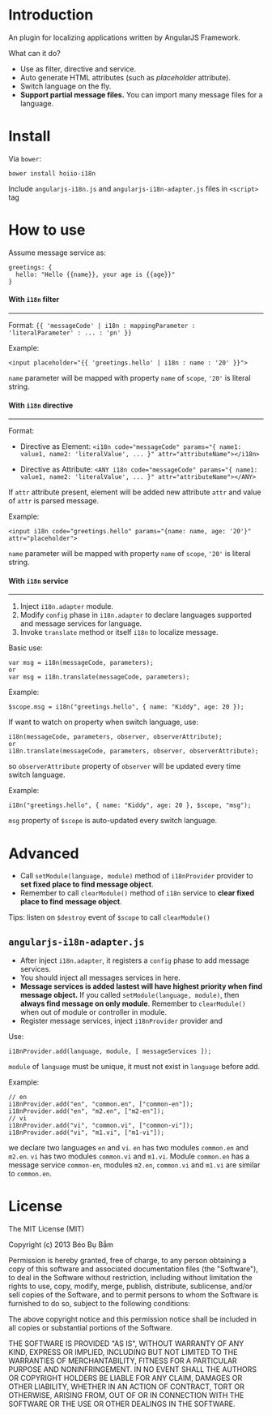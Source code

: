 Introduction
==============
An plugin for localizing applications written by AngularJS Framework.

What can it do?
* Use as filter, directive and service.
* Auto generate HTML attributes (such as *placeholder* attribute).
* Switch language on the fly.
* **Support partial message files.** You can import many message files for a language.

Install
===
Via `bower`:

    bower install hoiio-i18n
    
Include `angularjs-i18n.js` and `angularjs-i18n-adapter.js` files in `<script>` tag
    
How to use
===
Assume message service as:

    greetings: {
      hello: "Hello {{name}}, your age is {{age}}"
    }
    

#### With `i18n` filter ####
---
Format: `{{ 'messageCode' | i18n : mappingParameter : 'literalParameter' : ... : 'pn' }}`

Example:

    <input placeholder="{{ 'greetings.hello' | i18n : name : '20' }}">
    
`name` parameter will be mapped with property `name` of `scope`, `'20'` is literal string.


#### With `i18n` directive ####
---
Format: 

* Directive as Element:
  `<i18n code="messageCode" params="{ name1: value1, name2: 'literalValue', ... }" attr="attributeName"></i18n>`
  
* Directive as Attribute:
  `<ANY i18n code="messageCode" params="{ name1: value1, name2: 'literalValue', ... }" attr="attributeName"></ANY>`

If `attr` attribute present, element will be added new attribute `attr` and value of `attr` is parsed message.

Example:

    <input i18n code="greetings.hello" params="{name: name, age: '20'}" attr="placeholder">
    
`name` parameter will be mapped with property `name` of `scope`, `'20'` is literal string.

#### With `i18n` service ####
---
1. Inject `i18n.adapter` module.
2. Modify `config` phase in `i18n.adapter` to declare languages supported and message services for language.
3. Invoke `translate` method or itself `i18n` to localize message.

Basic use:

    var msg = i18n(messageCode, parameters);
    or
    var msg = i18n.translate(messageCode, parameters);
    
Example:

    $scope.msg = i18n("greetings.hello", { name: "Kiddy", age: 20 });

If want to watch on property when switch language, use:

    i18n(messageCode, parameters, observer, observerAttribute);
    or
    i18n.translate(messageCode, parameters, observer, observerAttribute);
    
so `observerAttribute` property of `observer` will be updated every time switch language.

Example:

    i18n("greetings.hello", { name: "Kiddy", age: 20 }, $scope, "msg");

`msg` property of `$scope` is auto-updated every switch language.

Advanced
===
* Call `setModule(language, module)` method of `i18nProvider` provider to **set fixed place to find message object**.
* Remember to call `clearModule()` method of `i18n` service to **clear fixed place to find message object**.

Tips: listen on `$destroy` event of `$scope` to call `clearModule()`

`angularjs-i18n-adapter.js`
---
* After inject `i18n.adapter`, it registers a `config` phase to add message services.
* You should inject all messages services in here.
* **Message services is added lastest will have highest priority when find message object.** If you called `setModule(language, module)`, then **always find message on only module**. Remember to `clearModule()` when out of module or controller in module.
* Register message services, inject `i18nProvider` provider and

Use:

    i18nProvider.add(language, module, [ messageServices ]);
    
    
`module` of `language` must be unique, it must not exist in `language` before add.

Example:

    // en
    i18nProvider.add("en", "common.en", ["common-en"]);
    i18nProvider.add("en", "m2.en", ["m2-en"]);
    // vi
    i18nProvider.add("vi", "common.vi", ["common-vi"]);
    i18nProvider.add("vi", "m1.vi", ["m1-vi"]);
    
we declare two languages `en` and `vi`. `en` has two modules `common.en` and `m2.en`. `vi` has two modules `common.vi` and `m1.vi`. Module `common.en` has a message service `common-en`, modules `m2.en`, `common.vi` and `m1.vi` are similar to `common.en`.

License
===
The MIT License (MIT)

Copyright (c) 2013 Béo Bụ Bẫm

Permission is hereby granted, free of charge, to any person obtaining a copy of
this software and associated documentation files (the "Software"), to deal in
the Software without restriction, including without limitation the rights to
use, copy, modify, merge, publish, distribute, sublicense, and/or sell copies of
the Software, and to permit persons to whom the Software is furnished to do so,
subject to the following conditions:

The above copyright notice and this permission notice shall be included in all
copies or substantial portions of the Software.

THE SOFTWARE IS PROVIDED "AS IS", WITHOUT WARRANTY OF ANY KIND, EXPRESS OR
IMPLIED, INCLUDING BUT NOT LIMITED TO THE WARRANTIES OF MERCHANTABILITY, FITNESS
FOR A PARTICULAR PURPOSE AND NONINFRINGEMENT. IN NO EVENT SHALL THE AUTHORS OR
COPYRIGHT HOLDERS BE LIABLE FOR ANY CLAIM, DAMAGES OR OTHER LIABILITY, WHETHER
IN AN ACTION OF CONTRACT, TORT OR OTHERWISE, ARISING FROM, OUT OF OR IN
CONNECTION WITH THE SOFTWARE OR THE USE OR OTHER DEALINGS IN THE SOFTWARE.
